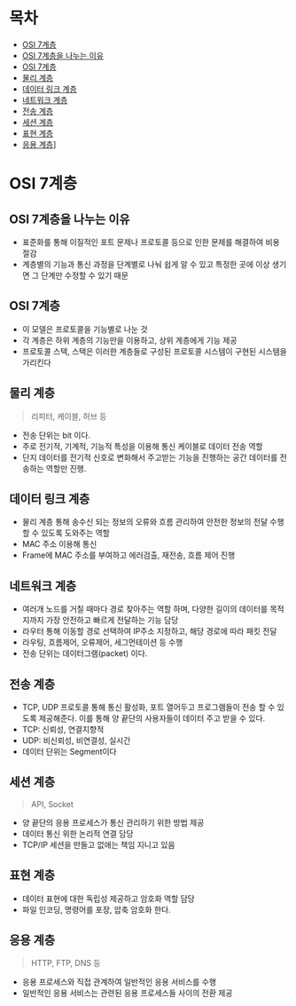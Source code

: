 # 목차

- [OSI 7계층](#osi-7계층)
- [OSI 7계층을 나누는 이유](#osi-7계층을-나누는-이유)
- [OSI 7계층](#osi-7계층)
- [물리 계층](#물리-계층)
- [데이터 링크 계층](#데이터-링크-계층)
- [네트워크 계층](#네트워크-계층)
- [전송 계층](#전송-계층)
- [세션 계층](#세션-계층)
- [표현 계층](#표현-계층)
- [응용 계층](#응용-계층)]

# OSI 7계층

## OSI 7계층을 나누는 이유

- 표준화를 통해 이질적인 포트 문제나 프로토콜 등으로 인한 문제를 해결하여 비용 절감
- 계층별의 기능과 통신 과정을 단계별로 나눠 쉽게 알 수 있고 특정한 곳에 이상 생기면 그 단계만 수정할 수 있기 때문

## OSI 7계층

- 이 모델은 프로토콜을 기능별로 나눈 것
- 각 계층은 하위 계층의 기능만을 이용하고, 상위 계층에게 기능 제공
- 프로토콜 스택, 스택은 이러한 계층들로 구성된 프로토콜 시스템이 구현된 시스템을 가리킨다

## 물리 계층

> 리피터, 케이블, 허브 등

- 전송 단위는 bit 이다.
- 주로 전기적, 기계적, 기능적 특성을 이용해 통신 케이블로 데이터 전송 역할
- 단지 데이터를 전기적 신호로 변화해서 주고받는 기능을 진행하는 공간
  데이터를 전송하는 역할만 진행.

## 데이터 링크 계층

- 물리 계층 통해 송수신 되는 정보의 오류와 흐름 관리하여 안전한 정보의 전달 수행할 수 있도록 도와주는 역할
- MAC 주소 이용해 통신
- Frame에 MAC 주소를 부여하고 에러검출, 재전송, 흐름 제어 진행

## 네트워크 계층

- 여러개 노드를 거칠 때마다 경로 찾아주는 역할 하며, 다양한 길이의 데이터를 목적지까지 가장 안전하고 빠르게 전달하는 기능 담당
- 라우터 통해 이동할 경로 선택하여 IP주소 지정하고, 해당 경로에 따라 패킷 전달
- 라우팅, 흐름제어, 오류제어, 세그먼테이션 등 수행
- 전송 단위는 데이터그램(packet) 이다.

## 전송 계층

- TCP, UDP 프로토콜 통해 통신 활성화, 포트 열어두고 프로그램들이 전송 할 수 있도록 제공해준다. 이를 통해 양 끝단의 사용자들이 데이터 주고 받을 수 있다.
- TCP: 신뢰성, 연결지향적
- UDP: 비신뢰성, 비연결성, 실시간
- 데이터 단위는 Segment이다

## 세션 계층

> API, Socket

- 양 끝단의 응용 프로세스가 통신 관리하기 위한 방법 제공
- 데이터 통신 위한 논리적 연결 담당
- TCP/IP 세션을 만들고 없애는 책임 지니고 있음

## 표현 계층

- 데이터 표현에 대한 독립성 제공하고 암호화 역할 담당
- 파일 인코딩, 명령어를 포장, 압축 암호화 한다.

## 응용 계층

> HTTP, FTP, DNS 등

- 응용 프로세스와 직접 관계하여 일반적인 응용 서비스를 수행
- 일반적인 응용 서비스는 관련된 응용 프로세스들 사이의 전환 제공
